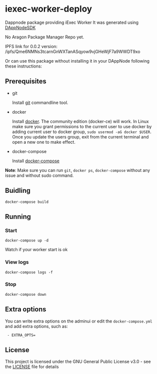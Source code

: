 # iexec-worker-deploy

Dappnode package providing iExec Worker
It was generated using [DAppNodeSDK](https://github.com/dappnode/DAppNodeSDK)

No Aragon Package Manager Repo yet.

IPFS link for 0.0.2 version: /ipfs/Qme6NMNs3tcarnGnWXTanASqyow9vjGHeWjF7a9WWDT9xo



Or can use this package without installing it in your DAppNode following these instructions:

## Prerequisites

- git

   Install [git](https://git-scm.com/book/en/v2/Getting-Started-Installing-Git) commandline tool.

- docker

   Install [docker](https://docs.docker.com/engine/installation). The community edition (docker-ce) will work. In Linux make sure you grant permissions to the current user to use docker by adding current user to docker group, `sudo usermod -aG docker $USER`. Once you update the users group, exit from the current terminal and open a new one to make effect.

- docker-compose

   Install [docker-compose](https://docs.docker.com/compose/install)
   
**Note**: Make sure you can run `git`, `docker ps`, `docker-compose` without any issue and without sudo command.


## Buidling

`docker-compose build`

## Running

### Start

`docker-compose up -d`

Watch if your worker start is ok

### View logs

`docker-compose logs -f`

### Stop

`docker-compose down`

## Extra options

You can write extra options on the adminui or edit the `docker-compose.yml` and add extra options, such as:
```
 - EXTRA_OPTS=
```

## License

This project is licensed under the GNU General Public License v3.0 - see the [LICENSE](LICENSE) file for details


